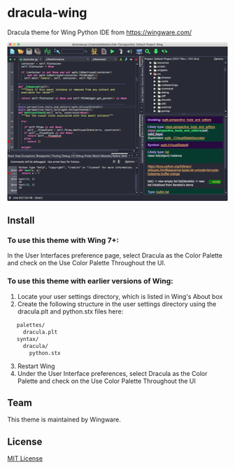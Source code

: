 # dracula-wing
Dracula theme for Wing Python IDE from https://wingware.com/

![Screenshot](./screenshot.png)

## Install

### To use this theme with Wing 7+:

In the User Interfaces preference page, select Dracula as the Color Palette 
and check on the Use Color Palette Throughout the UI.

### To use this theme with earlier versions of Wing:

1) Locate your user settings directory, which is listed in Wing's About box
2) Create the following structure in the user settings directory using the
   dracula.plt and python.stx files here:
   
```
   palettes/
     dracula.plt
   syntax/
     dracula/
       python.stx
```
       
3) Restart Wing
4) Under the User Interface preferences, select Dracula as the Color Palette
   and check on the Use Color Palette Throughout the UI
    
## Team

This theme is maintained by Wingware.

## License

[MIT License](./LICENSE)
